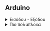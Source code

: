 ## Arduino

<details>
  <summary>Εισόδου - Εξόδου</summary>

IR και LED
https://github.com/ezeakis/coderdojo_votanikos_repo/blob/master/electronics_register/arduino_single_input_single_output/ir_and_led.md

IR και Servo
https://github.com/ezeakis/coderdojo_votanikos_repo/blob/master/electronics_register/arduino_single_input_single_output/ir_and_servo.md

</details>

<details>
  <summary>Πιο πολύπλοκα</summary>

IR και Servo και DC κινητήρας
https://github.com/ezeakis/coderdojo_votanikos_repo/blob/master/electronics_register/arduino_complicated/ir_and_servo_and_dc_motor.md

</details>
